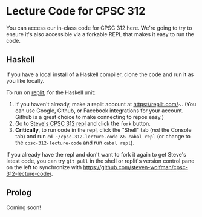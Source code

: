 # Lecture Code for CPSC 312

You can access our in-class code for CPSC 312 here. We're going to try to ensure it's also accessible via a forkable REPL that makes it easy to run the code.

## Haskell

If you have a local install of a Haskell compiler, clone the code and run it as you like locally.

To run on [replit](https://replit.com/~), for the Haskell unit:

1. If you haven't already, make a replit account at https://replit.com/~. (You can use Google, Github, or Facebook integrations for your account. Github is a great choice to make connecting to repos easy.)
2. Go to [Steve's CPSC 312 repl](https://replit.com/@stevenwolfman/cpsc-312-lecture-code) and click the `fork` button.
3. **Critically**, to run code in the repl, click the "Shell" tab (*not* the Console tab) and run `cd ~/cpsc-312-lecture-code && cabal repl` (or change to the `cpsc-312-lecture-code` and run `cabal repl`).

If you already have the repl and don't want to fork it again to get Steve's latest code, you can try `git pull` in the shell or replit's version control pane on the left to synchronize with https://github.com/steven-wolfman/cpsc-312-lecture-code/.

## Prolog

Coming soon!
